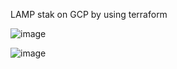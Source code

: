 LAMP stak on GCP by using terraform

![image](https://user-images.githubusercontent.com/42977616/209481765-1a554885-df41-4e42-8d93-36e6c733afb3.png)

![image](https://user-images.githubusercontent.com/42977616/209483077-0751147b-a842-4bd7-98ab-f7771fbabab4.png)


